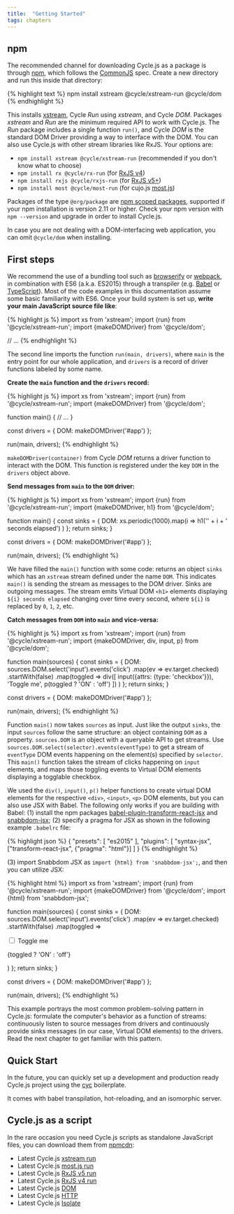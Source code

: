 ```yaml
---
title:  "Getting Started"
tags: chapters
---
```


<h2 id="npm">npm</h2>

The recommended channel for downloading Cycle.js as a package is through [npm](http://npmjs.org/), which follows the [CommonJS](http://wiki.commonjs.org/wiki/CommonJS) spec. Create a new directory and run this inside that directory:

{% highlight text %}
npm install xstream @cycle/xstream-run @cycle/dom
{% endhighlight %}

This installs [xstream](http://staltz.com/xstream), Cycle *Run* using *xstream*, and Cycle *DOM*. Packages *xstream* and *Run* are the minimum required API to work with Cycle.js. The *Run* package includes a single function `run()`, and Cycle *DOM* is the standard DOM Driver providing a way to interface with the DOM. You can also use Cycle.js with other stream libraries like RxJS. Your options are:

- `npm install xstream @cycle/xstream-run` (recommended if you don't know what to choose)
- `npm install rx @cycle/rx-run` (for [RxJS v4](https://github.com/Reactive-Extensions/RxJS))
- `npm install rxjs @cycle/rxjs-run` (for [RxJS v5+](http://reactivex.io/rxjs))
- `npm install most @cycle/most-run` (for cujo.js [most.js](https://github.com/cujojs/most))

Packages of the type `@org/package` are [npm scoped packages](https://docs.npmjs.com/getting-started/scoped-packages), supported if your npm installation is version 2.11 or higher. Check your npm version with `npm --version` and upgrade in order to install Cycle.js.

In case you are not dealing with a DOM-interfacing web application, you can omit `@cycle/dom` when installing.

<h2 id="first-steps">First steps</h2>

We recommend the use of a bundling tool such as [browserify](http://browserify.org/) or [webpack](http://webpack.github.io/), in combination with ES6 (a.k.a. ES2015) through a transpiler (e.g. [Babel](http://babeljs.io/) or [TypeScript](http://typescriptlang.org/)). Most of the code examples in this documentation assume some basic familiarity with ES6. Once your build system is set up, **write your main JavaScript source file like**:

{% highlight js %}
import xs from 'xstream';
import {run} from '@cycle/xstream-run';
import {makeDOMDriver} from '@cycle/dom';

// ...
{% endhighlight %}

The second line imports the function `run(main, drivers)`, where `main` is the entry point for our whole application, and `drivers` is a record of driver functions labeled by some name.

**Create the `main` function and the `drivers` record:**

{% highlight js %}
import xs from 'xstream';
import {run} from '@cycle/xstream-run';
import {makeDOMDriver} from '@cycle/dom';

function main() {
  // ...
}

const drivers = {
  DOM: makeDOMDriver('#app')
};

run(main, drivers);
{% endhighlight %}

`makeDOMDriver(container)` from Cycle *DOM* returns a driver function to interact with the DOM. This function is registered under the key `DOM` in the `drivers` object above.

**Send messages from `main` to the `DOM` driver:**

{% highlight js %}
import xs from 'xstream';
import {run} from '@cycle/xstream-run';
import {makeDOMDriver, h1} from '@cycle/dom';

function main() {
  const sinks = {
    DOM: xs.periodic(1000).map(i =>
      h1('' + i + ' seconds elapsed')
    )
  };
  return sinks;
}

const drivers = {
  DOM: makeDOMDriver('#app')
};

run(main, drivers);
{% endhighlight %}

We have filled the `main()` function with some code: returns an object `sinks` which has an `xstream` stream defined under the name `DOM`. This indicates `main()` is sending the stream as messages to the DOM driver. Sinks are outgoing messages. The stream emits Virtual DOM `<h1>` elements displaying `${i} seconds elapsed` changing over time every second, where `${i}` is replaced by `0`, `1`, `2`, etc.

**Catch messages from `DOM` into `main` and vice-versa:**

{% highlight js %}
import xs from 'xstream';
import {run} from '@cycle/xstream-run';
import {makeDOMDriver, div, input, p} from '@cycle/dom';

function main(sources) {
  const sinks = {
    DOM: sources.DOM.select('input').events('click')
      .map(ev => ev.target.checked)
      .startWith(false)
      .map(toggled =>
        div([
          input({attrs: {type: 'checkbox'}}), 'Toggle me',
          p(toggled ? 'ON' : 'off')
        ])
      )
  };
  return sinks;
}

const drivers = {
  DOM: makeDOMDriver('#app')
};

run(main, drivers);
{% endhighlight %}

Function `main()` now takes `sources` as input. Just like the output `sinks`, the input `sources` follow the same structure: an object containing `DOM` as a property. `sources.DOM` is an object with a queryable API to get streams. Use `sources.DOM.select(selector).events(eventType)` to get a stream of `eventType` DOM events happening on the element(s) specified by `selector`. This `main()` function takes the stream of clicks happening on `input` elements, and maps those toggling events to Virtual DOM elements displaying a togglable checkbox.

We used the `div()`, `input()`, `p()` helper functions to create virtual DOM elements for the respective `<div>`, `<input>`, `<p>` DOM elements, but you can also use JSX with Babel. The following only works if you are building with Babel: (1) install the npm packages  [babel-plugin-transform-react-jsx](http://babeljs.io/docs/plugins/transform-react-jsx/) and [snabbdom-jsx](https://www.npmjs.com/package/snabbdom-jsx); (2) specify a pragma for JSX as shown in the following example `.babelrc` file:

{% highlight json %}
{
  "presets": [
    "es2015"
  ],
  "plugins": [
    "syntax-jsx",
    ["transform-react-jsx", {"pragma": "html"}]
  ]
}
{% endhighlight %}

(3) import Snabbdom JSX as `import {html} from 'snabbdom-jsx';`, and then you can utilize JSX:

{% highlight html %}
import xs from 'xstream';
import {run} from '@cycle/xstream-run';
import {makeDOMDriver} from '@cycle/dom';
import {html} from 'snabbdom-jsx';

function main(sources) {
  const sinks = {
    DOM: sources.DOM.select('input').events('click')
      .map(ev => ev.target.checked)
      .startWith(false)
      .map(toggled =>
        <div>
          <input type="checkbox" /> Toggle me
          <p>{toggled ? 'ON' : 'off'}</p>
        </div>
      )
  };
  return sinks;
}

const drivers = {
  DOM: makeDOMDriver('#app')
};

run(main, drivers);
{% endhighlight %}

This example portrays the most common problem-solving pattern in Cycle.js: formulate the computer's behavior as a function of streams: continuously listen to source messages from drivers and continuously provide sinks messages (in our case, Virtual DOM elements) to the drivers. Read the next chapter to get familiar with this pattern.

<h2 id="quick-start">Quick Start</h2>

In the future, you can quickly set up a development and production ready Cycle.js project using the [cyc](https://github.com/edge/cyc) boilerplate.

It comes with babel transpilation, hot-reloading, and an isomorphic server.

<h2 id="cyclejs-as-a-script">Cycle.js as a script</h2>

In the rare occasion you need Cycle.js scripts as standalone JavaScript files, you can download them from [npmcdn](https://npmcdn.com):

- Latest Cycle.js [xstream run](https://npmcdn.com/@cycle/xstream-run/dist/cycle.js)
- Latest Cycle.js [most.js run](https://npmcdn.com/@cycle/most-run/dist/cycle-most-run.js)
- Latest Cycle.js [RxJS v5 run](https://npmcdn.com/@cycle/rxjs-run/dist/cycle.js)
- Latest Cycle.js [RxJS v4 run](https://npmcdn.com/@cycle/rx-run/dist/cycle.js)
- Latest Cycle.js [DOM](https://npmcdn.com/@cycle/dom/dist/cycle-dom.js)
- Latest Cycle.js [HTTP](https://npmcdn.com/@cycle/http/dist/cycle-http-driver.js)
- Latest Cycle.js [Isolate](https://npmcdn.com/@cycle/isolate/dist/cycle-isolate.js)
